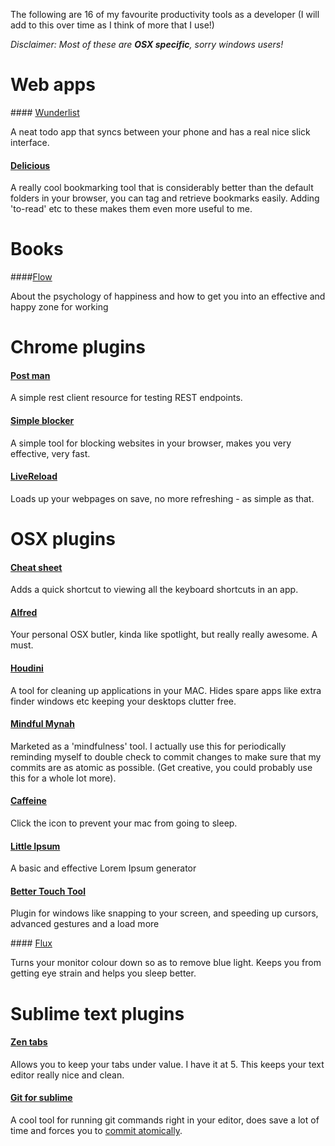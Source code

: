 The following are 16 of my favourite productivity tools as a developer (I will add to this over time as I think of more that I use!)

_Disclaimer: Most of these are __OSX specific__, sorry windows users!_
# Web apps

#### [Wunderlist](https://www.wunderlist.com/#/lists/inbox)

A neat todo app that syncs between your phone and has a real nice slick interface.

#### [Delicious](https://delicious.com/louisbichard)

A really cool bookmarking tool that is considerably better than the default folders in your browser, you can tag and retrieve bookmarks easily. Adding 'to-read' etc to these makes them even more useful to me. 

# Books

####[Flow](http://www.amazon.co.uk/Flow-Psychology-Happiness-Classic-Achieve/dp/0712657592)

About the psychology of happiness and how to get you into an effective and happy zone for working

# Chrome plugins

#### [Post man](https://chrome.google.com/webstore/detail/postman-rest-client/fdmmgilgnpjigdojojpjoooidkmcomcm?hl=en)

A simple rest client resource for testing REST endpoints.

#### [Simple blocker](https://chrome.google.com/webstore/detail/simple-blocker/akfbkbiialncppkngofjpglbbobjoeoe)

A simple tool for blocking websites in your browser, makes you very effective, very fast. 

#### [LiveReload](http://livereload.com/)

Loads up your webpages on save, no more refreshing - as simple as that. 

# OSX plugins

#### [Cheat sheet](http://www.mediaatelier.com/CheatSheet/)

Adds a quick shortcut to viewing all the keyboard shortcuts in an app. 

#### [Alfred](http://www.alfredapp.com/)

Your personal OSX butler, kinda like spotlight, but really really awesome. A must.

#### [Houdini](https://itunes.apple.com/gb/app/houdini/id492081694?mt=12)

A tool for cleaning up applications in your MAC. Hides spare apps like extra finder windows etc keeping your desktops clutter free. 

#### [Mindful Mynah](http://www.mindfulmynah.com/)

Marketed as a 'mindfulness' tool. I actually use this for periodically reminding myself to double check to commit changes to make sure that my commits are as atomic as possible. (Get creative, you could probably use this for a whole lot more). 

#### [Caffeine](http://lightheadsw.com/caffeine/)

Click the icon to prevent your mac from going to sleep. 

#### [Little Ipsum](http://littleipsum.com/)

A basic and effective Lorem Ipsum generator

#### [Better Touch Tool](http://www.bettertouchtool.net/)

Plugin for windows like snapping to your screen, and speeding up cursors, advanced gestures and a load more

#### [Flux](https://justgetflux.com/)

Turns your monitor colour down so as to remove blue light. Keeps you from getting eye strain and helps you sleep better. 

# Sublime text plugins

#### [Zen tabs](https://github.com/travmik/ZenTabs)

Allows you to keep your tabs under value. I have it at 5. This keeps your text editor really nice and clean. 

#### [Git for sublime](https://github.com/kemayo/sublime-text-git/wiki)

A cool tool for running git commands right in your editor, does save a lot of time and forces you to [commit atomically](http://www.freshconsulting.com/atomic-commits/). 

